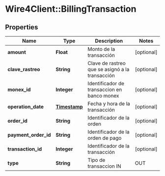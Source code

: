 # Wire4Client::BillingTransaction

## Properties
Name | Type | Description | Notes
------------ | ------------- | ------------- | -------------
**amount** | **Float** | Monto de la transacción | [optional] 
**clave_rastreo** | **String** | Clave de rastreo que se asignó a la transacción | [optional] 
**monex_id** | **Integer** | Identificador de transaccion en banco monex | [optional] 
**operation_date** | [**Timestamp**](Timestamp.md) | Fecha y hora de la transacción | [optional] 
**order_id** | **String** | Identificador de la orden | [optional] 
**payment_order_id** | **String** | Identificador de la orden de pago | [optional] 
**transaction_id** | **Integer** | Identificador de la transacción | [optional] 
**type** | **String** | Tipo de transaccion IN | OUT | [optional] 



